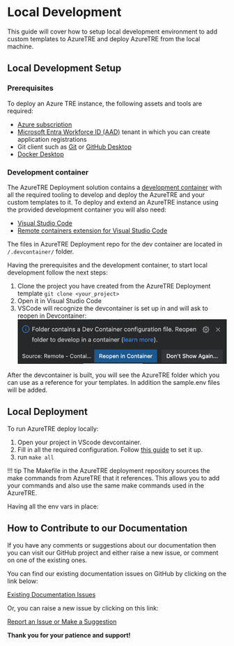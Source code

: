 # Local Development

This guide will cover how to setup local development environment to add custom templates to AzureTRE and deploy AzureTRE from the local machine.

## Local Development Setup

### Prerequisites

To deploy an Azure TRE instance, the following assets and tools are required:

* [Azure subscription](https://azure.microsoft.com)
* [Microsoft Entra Workforce ID (AAD)](https://docs.microsoft.com/azure/active-directory/fundamentals/active-directory-whatis) tenant in which you can create application registrations
* Git client such as [Git](https://git-scm.com/) or [GitHub Desktop](https://desktop.github.com/)
* [Docker Desktop](https://www.docker.com/products/docker-desktop)

### Development container

The AzureTRE Deployment solution contains a [development container](https://code.visualstudio.com/docs/remote/containers) with all the required tooling to develop and deploy the AzureTRE and your custom templates to it. To deploy and extend an AzureTRE instance using the provided development container you will also need:

* [Visual Studio Code](https://code.visualstudio.com)
* [Remote containers extension for Visual Studio Code](https://marketplace.visualstudio.com/items?itemName=ms-vscode-remote.remote-containers)

The files in AzureTRE Deployment repo for the dev container are located in `/.devcontainer/` folder.

Having the prerequisites and the development container, to start local development follow the next steps:

1. Clone the project you have created from the AzureTRE Deployment template `git clone <your_project>`
1. Open it in Visual Studio Code
1. VSCode will recognize the devcontainer is set up in and will ask to reopen in Devcontainer:
    ![Open in devcontainer](../../assets/using-tre/reopen_in_devcontainer.png)

After the devcontainer is built, you will see the AzureTRE folder which you can use as a reference for your templates. In addition the sample.env files will be added.
## Local Deployment

To run AzureTRE  deploy locally:

1. Open your project in VScode devcontainer.
2. Fill in all the required configuration. Follow [this guide](https://github.com/microsoft/AzureTRE-Deployment#congiguration-setup) to set it up.
3. run `make all`

!!! tip
    The Makefile in the AzureTRE deployment repository sources the make commands from AzureTRE that it references. This allows you to add your commands and also use the same make commands used in the AzureTRE.


Having all the env vars in place:

## How to Contribute to our Documentation

If you have any comments or suggestions about our documentation then you can visit our GitHub project and either raise a new issue, or comment on one of the existing ones.

You can find our existing documentation issues on GitHub by clicking on the link below:

[Existing Documentation Issues](https://github.com/microsoft/AzureTRE/issues?q=is%3Aissue+is%3Aopen+label%3Adocumentation)

Or, you can raise a new issue by clicking on this link:

[Report an Issue or Make a Suggestion](https://github.com/microsoft/AzureTRE/issues/new/choose)

**Thank you for your patience and support!**
